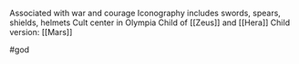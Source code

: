 Associated with war and courage
Iconography includes swords, spears, shields, helmets
Cult center in Olympia
Child of [[Zeus]] and [[Hera]]
Child version: [[Mars]]


#god